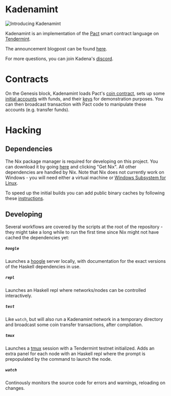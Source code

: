 # Kadenamint

![Introducing Kadenamint](https://miro.medium.com/max/1156/1*ioGNdm7WNixtlNPLKwo9eQ.png)

Kadenamint is an implementation of the [Pact](https://github.com/kadena-io/pact/) smart contract language on [Tendermint](https://github.com/tendermint/tendermint).

The announcement blogpost can be found [here](https://medium.com/kadena-io/introducing-kadenamint-and-chainweb-testnet-v2-cde077c02ebc).

For more questions, you can join Kadena's [discord](https://discordapp.com/invite/bsUcWmX).

# Contracts
On the Genesis block, Kadenamint loads Pact's [coin contract](./pact/coin-contract/coin.pact), sets up some [initial accounts](pact/coin-contract/grants.yaml) with funds, and their [keys](pact/coin-contract/keys.yaml) for demonstration purposes. You can then broadcast transaction with Pact code to manipulate these accounts (e.g. transfer funds).

# Hacking

## Dependencies
The Nix package manager is required for developing on this project. You can download it by going [here](https://nixos.org/nix/) and clicking "Get Nix".
All other dependencies are handled by Nix. Note that Nix does not currently work on Windows - you will need either a virtual machine or [Windows Subsystem for Linux](https://docs.microsoft.com/en-us/windows/wsl/install-win10).

To speed up the initial builds you can add public binary caches by following these [instructions](https://github.com/kadena-io/pact/wiki/Building-Kadena-Projects#building-with-nix-insert).


## Developing
Several workflows are covered by the scripts at the root of the repository - they might take a long while to run the first time since Nix might not have cached the dependencies yet:

##### `hoogle`
Launches a [hoogle](https://hoogle.haskell.org/) server locally, with documentation for the exact versions of the Haskell dependencies in use.

##### `repl`
Launches an Haskell repl where networks/nodes can be controlled interactively.

##### `test`
Like `watch`, but will also run a Kadenamint network in a temporary directory and broadcast some coin transfer transactions, after compilation.

##### `tmux`
Launches a [tmux](https://github.com/tmux/tmux/wiki) session with a Tendermint testnet initialized. Adds an extra panel for each node with an Haskell repl where the prompt is prepopulated by the command to launch the node.

##### `watch`
Continously monitors the source code for errors and warnings, reloading on changes.
